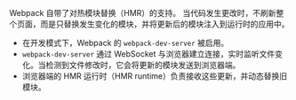 Webpack 自带了对热模块替换（HMR）的支持。
当代码发生更改时，不刷新整个页面，而是只替换发生变化的模块，并将更新后的模块注入到运行时的应用中。

- 在开发模式下，Webpack 的 `webpack-dev-server` 被启用。
- `webpack-dev-server` 通过 WebSocket 与浏览器建立连接，实时监听文件变化。当检测到文件修改时，它会将更新的模块发送到浏览器端。
- 浏览器端的 HMR 运行时（HMR runtime）负责接收这些更新，并动态替换旧模块。
